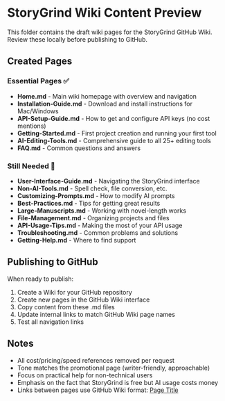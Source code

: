 # StoryGrind Wiki Content Preview

This folder contains the draft wiki pages for the StoryGrind GitHub Wiki. 
Review these locally before publishing to GitHub.

## Created Pages

### Essential Pages ✅
- **Home.md** - Main wiki homepage with overview and navigation
- **Installation-Guide.md** - Download and install instructions for Mac/Windows
- **API-Setup-Guide.md** - How to get and configure API keys (no cost mentions)
- **Getting-Started.md** - First project creation and running your first tool
- **AI-Editing-Tools.md** - Comprehensive guide to all 25+ editing tools
- **FAQ.md** - Common questions and answers

### Still Needed 📝
- **User-Interface-Guide.md** - Navigating the StoryGrind interface
- **Non-AI-Tools.md** - Spell check, file conversion, etc.
- **Customizing-Prompts.md** - How to modify AI prompts
- **Best-Practices.md** - Tips for getting great results
- **Large-Manuscripts.md** - Working with novel-length works
- **File-Management.md** - Organizing projects and files
- **API-Usage-Tips.md** - Making the most of your API usage
- **Troubleshooting.md** - Common problems and solutions
- **Getting-Help.md** - Where to find support

## Publishing to GitHub

When ready to publish:

1. Create a Wiki for your GitHub repository
2. Create new pages in the GitHub Wiki interface
3. Copy content from these .md files
4. Update internal links to match GitHub Wiki page names
5. Test all navigation links

## Notes

- All cost/pricing/speed references removed per request
- Tone matches the promotional page (writer-friendly, approachable)
- Focus on practical help for non-technical users
- Emphasis on the fact that StoryGrind is free but AI usage costs money
- Links between pages use GitHub Wiki format: [Page Title](Page-Name)